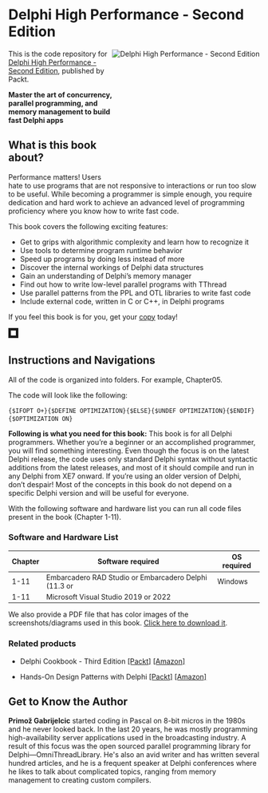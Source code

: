# Delphi High Performance - Second Edition

<a href="https://www.packtpub.com/product/delphi-high-performance-second-edition/9781805125877?utm_source=github&utm_medium=repository&utm_campaign="><img src="https://content.packt.com/B19851/cover_image_small.jpg" alt="Delphi High Performance - Second Edition" height="256px" align="right"></a>

This is the code repository for [Delphi High Performance - Second Edition](https://www.packtpub.com/product/delphi-high-performance-second-edition/9781805125877?utm_source=github&utm_medium=repository&utm_campaign=), published by Packt.

**Master the art of concurrency, parallel programming, and memory management to build fast Delphi apps**

## What is this book about?
Performance matters! Users hate to use programs that are not responsive to interactions or run too slow to be useful. While becoming a programmer is simple enough, you require dedication and hard work to achieve an advanced level of programming proficiency where you know how to write fast code.

This book covers the following exciting features:
* Get to grips with algorithmic complexity and learn how to recognize it
* Use tools to determine program runtime behavior
* Speed up programs by doing less instead of more
* Discover the internal workings of Delphi data structures
* Gain an understanding of Delphi’s memory manager
* Find out how to write low-level parallel programs with TThread
* Use parallel patterns from the PPL and OTL libraries to write fast code
* Include external code, written in C or C++, in Delphi programs

If you feel this book is for you, get your [copy](https://www.amazon.com/dp/1805125877) today!

<a href="https://www.packtpub.com/?utm_source=github&utm_medium=banner&utm_campaign=GitHubBanner"><img src="https://raw.githubusercontent.com/PacktPublishing/GitHub/master/GitHub.png" 
alt="https://www.packtpub.com/" border="5" /></a>

## Instructions and Navigations
All of the code is organized into folders. For example, Chapter05.

The code will look like the following:
```
{$IFOPT O+}{$DEFINE OPTIMIZATION}{$ELSE}{$UNDEF OPTIMIZATION}{$ENDIF}
{$OPTIMIZATION ON}
```

**Following is what you need for this book:**
This book is for all Delphi programmers. Whether you’re a beginner or an accomplished programmer, you will find something interesting. Even though the focus is on the latest Delphi release, the code uses only standard Delphi syntax without syntactic additions from the latest releases, and most of it should compile and run in any Delphi from XE7 onward. If you’re using an older version of Delphi, don’t despair! Most of the concepts in this book do not depend on a specific Delphi version and will be useful for everyone.

With the following software and hardware list you can run all code files present in the book (Chapter 1-11).
### Software and Hardware List
| Chapter | Software required | OS required |
| -------- | ------------------------------------ | ----------------------------------- |
| 1-11 | Embarcadero RAD Studio or Embarcadero Delphi (11.3 or  | Windows |
| 1-11 | Microsoft Visual Studio 2019 or 2022 |  |

We also provide a PDF file that has color images of the screenshots/diagrams used in this book. [Click here to download it](https://packt.link/GLK5S).

### Related products
* Delphi Cookbook - Third Edition [[Packt]](https://www.packtpub.com/product/delphi-cookbook-third-edition/9781788621304?utm_source=github&utm_medium=repository&utm_campaign=9781800564718) [[Amazon]](https://www.amazon.com/dp/1788621301)

* Hands-On Design Patterns with Delphi [[Packt]](https://www.packtpub.com/product/hands-on-design-patterns-with-delphi/9781789343243?utm_source=github&utm_medium=repository&utm_campaign=9781789343243) [[Amazon]](https://www.amazon.com/dp/1789343240)


## Get to Know the Author
**Primož Gabrijelcic**
 started coding in Pascal on 8-bit micros in the 1980s and he never looked back. In the last 20 years, he was mostly programming high-availability server applications used in the broadcasting industry. A result of this focus was the open sourced parallel programming library for Delphi—OmniThreadLibrary. He's also an avid writer and has written several hundred articles, and he is a frequent speaker at Delphi conferences where he likes to talk about complicated topics, ranging from memory management to creating custom compilers.
